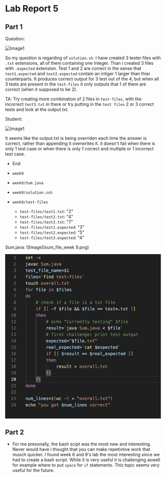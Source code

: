 # Lab Report 5


## Part 1

Question:

![Image1](question1.png)

So my question is regarding of `solution.sh`. I have created 3 tester files with `.txt` extensions, all of them containing one Integer. Than i created 3 files with `.expected` extension. Test 1 and 2 are correct in the sense that `test1.expected` and `test2.expected` contain an intiger 1 larger than thier counterparts. It produces correct output for 3 test out of the 4, but when all 3 tests are present in the `test-files` it only outputs that 1 of them are correct (when it supposed to be 2).


TA: 
Try creating more combination of 2 files in `test-files`, with the incorrect `test3.txt` in there or try putting in the `test files` 2 or 3 correct tests and look at the output.txt.


Student:

![Image1](return_of_the_good)

It seems like the output.txt is being overriden each time the answer is correct, rather than appending it overwrites it. it doesn't fail when there is only 1 test case or when there is only 1 correct and multiple or 1 incorrect test case.

- End


- `week9`
- `week9/Sum.java`
- `week9/solution.ssh`
- `week9/test-files`
  -  `test-files/test1.txt`: "2"
  -   `test-files/test2.txt`: "4"
  -   `test-files/test3.txt`: "7"
  -   `test-files/test1.expected`: "3"
  -   `test-files/test2.expected`: "5"
  -   `test-files/test3.expected`: "4"


Sum.java: 
![Image](sum_file_week 9.png)

![Image](solution_file_week9.png)




## Part 2

- For me presonally, the bash scipt was the most new and interesting. Never would have i thought that you can make repetivtive work that musch quicker. I found week 6 and 9's lab the most interesting since we had to create a bash script. While it is very useful it is challenging aswell for example where to put `space` for `if` statements. This topic seems very useful for the future.






